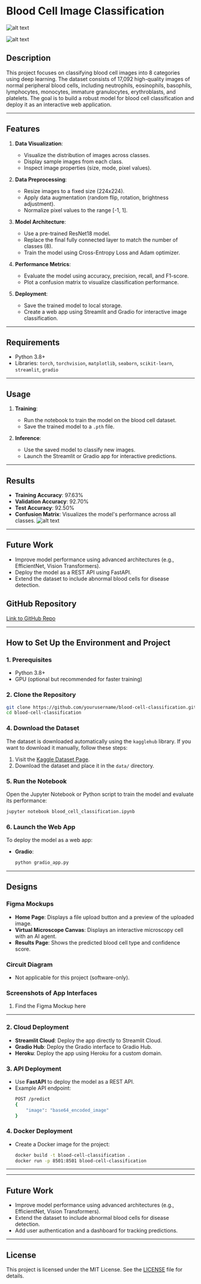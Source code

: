 # **Blood Cell Image Classification**
![alt text](image.png)

![alt text](image-1.png)
## **Description**
This project focuses on classifying blood cell images into 8 categories using deep learning. The dataset consists of 17,092 high-quality images of normal peripheral blood cells, including neutrophils, eosinophils, basophils, lymphocytes, monocytes, immature granulocytes, erythroblasts, and platelets. The goal is to build a robust model for blood cell classification and deploy it as an interactive web application.


---

## **Features**
1. **Data Visualization**:
   - Visualize the distribution of images across classes.
   - Display sample images from each class.
   - Inspect image properties (size, mode, pixel values).

2. **Data Preprocessing**:
   - Resize images to a fixed size (224x224).
   - Apply data augmentation (random flip, rotation, brightness adjustment).
   - Normalize pixel values to the range [-1, 1].

3. **Model Architecture**:
   - Use a pre-trained ResNet18 model.
   - Replace the final fully connected layer to match the number of classes (8).
   - Train the model using Cross-Entropy Loss and Adam optimizer.

4. **Performance Metrics**:
   - Evaluate the model using accuracy, precision, recall, and F1-score.
   - Plot a confusion matrix to visualize classification performance.

5. **Deployment**:
   - Save the trained model to local storage.
   - Create a web app using Streamlit and Gradio for interactive image classification.

---

## **Requirements**
- Python 3.8+
- Libraries: `torch`, `torchvision`, `matplotlib`, `seaborn`, `scikit-learn`, `streamlit`, `gradio`

---

## **Usage**
1. **Training**:
   - Run the notebook to train the model on the blood cell dataset.
   - Save the trained model to a `.pth` file.

2. **Inference**:
   - Use the saved model to classify new images.
   - Launch the Streamlit or Gradio app for interactive predictions.

---

## **Results**
- **Training Accuracy**: 97.63%
- **Validation Accuracy**: 92.70%
- **Test Accuracy**: 92.50%
- **Confusion Matrix**: Visualizes the model's performance across all classes.
![alt text](image-2.png)


---

## **Future Work**
- Improve model performance using advanced architectures (e.g., EfficientNet, Vision Transformers).
- Deploy the model as a REST API using FastAPI.
- Extend the dataset to include abnormal blood cells for disease detection.



## **GitHub Repository**
[Link to GitHub Repo](https://github.com/yourusername/blood-cell-classification)

---

## **How to Set Up the Environment and Project**

### **1. Prerequisites**
- Python 3.8+
- GPU (optional but recommended for faster training)

### **2. Clone the Repository**
```bash
git clone https://github.com/yourusername/blood-cell-classification.git
cd blood-cell-classification
```



### **4. Download the Dataset**
The dataset is downloaded automatically using the `kagglehub` library. If you want to download it manually, follow these steps:
1. Visit the [Kaggle Dataset Page](https://www.kaggle.com/datasets/unclesamulus/blood-cells-image-dataset).
2. Download the dataset and place it in the `data/` directory.

### **5. Run the Notebook**
Open the Jupyter Notebook or Python script to train the model and evaluate its performance:
```bash
jupyter notebook blood_cell_classification.ipynb
```

### **6. Launch the Web App**
To deploy the model as a web app:

- **Gradio**:
  ```bash
  python gradio_app.py
  ```

---

## **Designs**

### **Figma Mockups**
- **Home Page**: Displays a file upload button and a preview of the uploaded image.
- **Virtual Microscope Canvas**: Displays an interactive microscopy cell with an AI agent.
- **Results Page**: Shows the predicted blood cell type and confidence score.

### **Circuit Diagram**
- Not applicable for this project (software-only).

### **Screenshots of App Interfaces**
1. Find the Figma Mockup here

---


### **2. Cloud Deployment**
- **Streamlit Cloud**: Deploy the app directly to Streamlit Cloud.
- **Gradio Hub**: Deploy the Gradio interface to Gradio Hub.
- **Heroku**: Deploy the app using Heroku for a custom domain.

### **3. API Deployment**
- Use **FastAPI** to deploy the model as a REST API.
- Example API endpoint:
  ```bash
  POST /predict
  {
      "image": "base64_encoded_image"
  }
  ```

### **4. Docker Deployment**
- Create a Docker image for the project:
  ```bash
  docker build -t blood-cell-classification .
  docker run -p 8501:8501 blood-cell-classification
  ```

---



---

## **Future Work**
- Improve model performance using advanced architectures (e.g., EfficientNet, Vision Transformers).
- Extend the dataset to include abnormal blood cells for disease detection.
- Add user authentication and a dashboard for tracking predictions.

---

## **License**
This project is licensed under the MIT License. See the [LICENSE](LICENSE) file for details.


